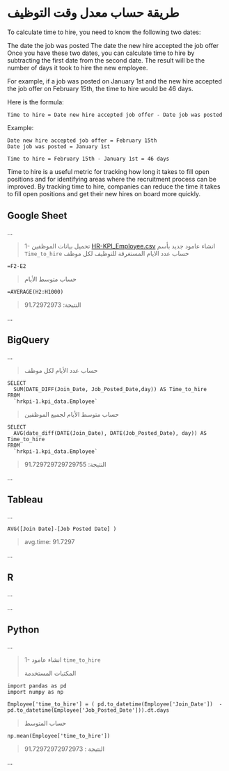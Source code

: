 #  طريقة حساب معدل وقت التوظيف
To calculate time to hire, you need to know the following two dates:

The date the job was posted
The date the new hire accepted the job offer
Once you have these two dates, you can calculate time to hire by subtracting the first date from the second date. The result will be the number of days it took to hire the new employee.

For example, if a job was posted on January 1st and the new hire accepted the job offer on February 15th, the time to hire would be 46 days.

Here is the formula:

``````
Time to hire = Date new hire accepted job offer - Date job was posted
``````
Example:
``````
Date new hire accepted job offer = February 15th
Date job was posted = January 1st

Time to hire = February 15th - January 1st = 46 days
``````
Time to hire is a useful metric for tracking how long it takes to fill open positions and for identifying areas where the recruitment process can be improved. By tracking time to hire, companies can reduce the time it takes to fill open positions and get their new hires on board more quickly.



## Google Sheet
...
>
>1- تحميل بيانات الموظفين  [HR-KPI_Employee.csv](/data/HR-KPI_Employee.csv)
>  انشاء عامود جديد بأسم `Time_to_hire`
>  حساب عدد الايام المستغرقة للتوظيف لكل موظف
``````
=F2-E2
``````
>
> حساب متوسط الأيام
>
>
``````
=AVERAGE(H2:H1000)
``````
>
> النتيجة: 91.72972973
>
...
## BigQuery
...
>
>
> حساب عدد الأيام لكل موظف
``````
SELECT
  SUM(DATE_DIFF(Join_Date, Job_Posted_Date,day)) AS Time_to_hire
FROM
  `hrkpi-1.kpi_data.Employee`
``````
>
>
>
> حساب متوسط الأيام لجميع الموظفين
>
``````
SELECT
  AVG(date_diff(DATE(Join_Date), DATE(Job_Posted_Date), day)) AS Time_to_hire
FROM
  `hrkpi-1.kpi_data.Employee`
``````
>
>
> النتيجة: 91.729729729729755
>
...
## Tableau 
...
>
>
>
>
``````
AVG([Join Date]-[Job Posted Date] )
``````
>avg.time: 91.7297
>
...
## R
...

...
## Python
...
>
> 1- انشاء عامود `time_to_hire`
>
> المكتبات المستخدمة
``````
import pandas as pd
import numpy as np
``````
>
``````
Employee['time_to_hire'] = ( pd.to_datetime(Employee['Join_Date'])  - pd.to_datetime(Employee['Job_Posted_Date'])).dt.days
``````
>
>
> حساب المتوسط
``````
np.mean(Employee['time_to_hire'])
``````
>
>
> النتيجة : 91.72972972972973
>
...
